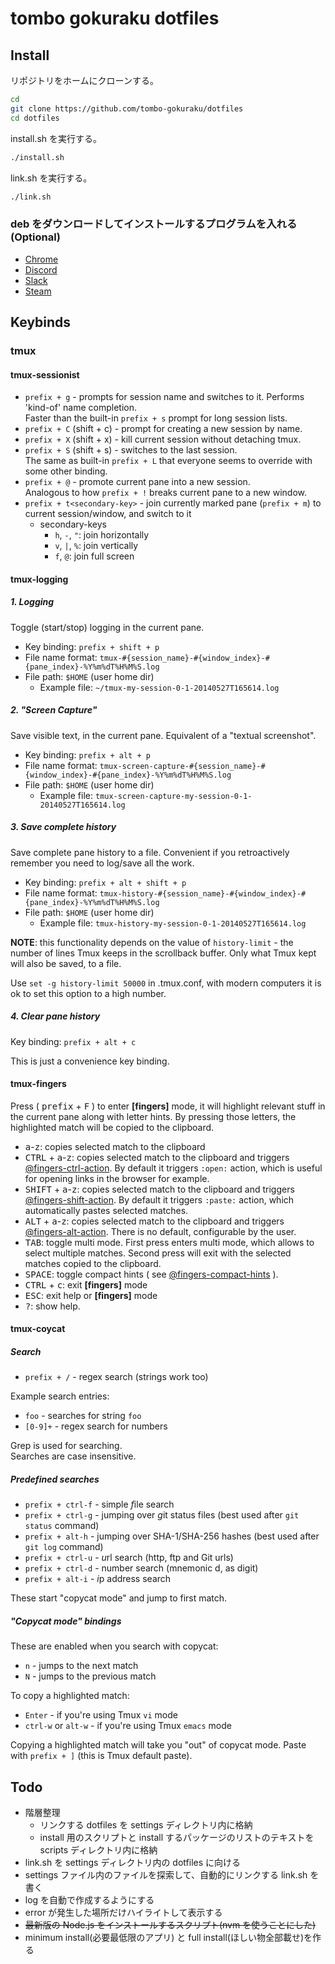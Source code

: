 # tombo gokuraku dotfiles

## Install

リポジトリをホームにクローンする。

```bash
cd
git clone https://github.com/tombo-gokuraku/dotfiles
cd dotfiles
```

install.sh を実行する。

```bash
./install.sh
```

link.sh を実行する。

```bash
./link.sh
```

### deb をダウンロードしてインストールするプログラムを入れる(Optional)

- [ Chrome ](https://www.google.com/chrome/)
- [ Discord ](https://discordapp.com/download)
- [ Slack ](https://slack.com/intl/ja-jp/downloads/linux)
- [ Steam ](https://store.steampowered.com/about/)

## Keybinds

### tmux

#### tmux-sessionist

- `prefix + g` - prompts for session name and switches to it. Performs 'kind-of'
  name completion.<br/>
  Faster than the built-in `prefix + s` prompt for long session lists.
- `prefix + C` (shift + c) - prompt for creating a new session by name.
- `prefix + X` (shift + x) - kill current session without detaching tmux.
- `prefix + S` (shift + s) - switches to the last session.<br/>
  The same as built-in `prefix + L` that everyone seems to override with
  some other binding.
- `prefix + @` - promote current pane into a new session.<br/>
  Analogous to how `prefix + !` breaks current pane to a new window.
- `prefix + t<secondary-key>` - join currently marked pane (`prefix + m`) to current session/window, and switch to it
  - secondary-keys
    - `h`, `-`, `"`: join horizontally
    - `v`, `|`, `%`: join vertically
    - `f`, `@`: join full screen

#### tmux-logging

##### 1. Logging

Toggle (start/stop) logging in the current pane.

- Key binding: `prefix + shift + p`
- File name format: `tmux-#{session_name}-#{window_index}-#{pane_index}-%Y%m%dT%H%M%S.log`
- File path: `$HOME` (user home dir)
  - Example file: `~/tmux-my-session-0-1-20140527T165614.log`

##### 2. "Screen Capture"

Save visible text, in the current pane. Equivalent of a "textual screenshot".

- Key binding: `prefix + alt + p`
- File name format: `tmux-screen-capture-#{session_name}-#{window_index}-#{pane_index}-%Y%m%dT%H%M%S.log`
- File path: `$HOME` (user home dir)
  - Example file: `tmux-screen-capture-my-session-0-1-20140527T165614.log`

##### 3. Save complete history

Save complete pane history to a file. Convenient if you retroactively remember
you need to log/save all the work.

- Key binding: `prefix + alt + shift + p`
- File name format: `tmux-history-#{session_name}-#{window_index}-#{pane_index}-%Y%m%dT%H%M%S.log`
- File path: `$HOME` (user home dir)
  - Example file: `tmux-history-my-session-0-1-20140527T165614.log`

**NOTE**: this functionality depends on the value of `history-limit` - the number
of lines Tmux keeps in the scrollback buffer. Only what Tmux kept will also be saved,
to a file.

Use `set -g history-limit 50000` in .tmux.conf, with modern computers
it is ok to set this option to a high number.

##### 4. Clear pane history

Key binding: `prefix + alt + c`

This is just a convenience key binding.

#### tmux-fingers

Press ( <kbd>prefix</kbd> + <kbd>F</kbd> ) to enter **[fingers]** mode, it will highlight relevant stuff in the current
pane along with letter hints. By pressing those letters, the highlighted match
will be copied to the clipboard.

- <kbd>a</kbd>-<kbd>z</kbd>: copies selected match to the clipboard
- <kbd>CTRL</kbd> + <kbd>a</kbd>-<kbd>z</kbd>: copies selected match to the clipboard and triggers [@fingers-ctrl-action](#fingers-ctrl-action). By default it triggers `:open:` action, which is useful for opening links in the browser for example.
- <kbd>SHIFT</kbd> + <kbd>a</kbd>-<kbd>z</kbd>: copies selected match to the clipboard and triggers [@fingers-shift-action](#fingers-shift-action). By default it triggers `:paste:` action, which automatically pastes selected matches.
- <kbd>ALT</kbd> + <kbd>a</kbd>-<kbd>z</kbd>: copies selected match to the clipboard and triggers [@fingers-alt-action](#fingers-alt-action). There is no default, configurable by the user.
- <kbd>TAB</kbd>: toggle multi mode. First press enters multi mode, which allows to select multiple matches. Second press will exit with the selected matches copied to the clipboard.
- <kbd>SPACE</kbd>: toggle compact hints ( see [@fingers-compact-hints](#fingers-compact-hints) ).
- <kbd>CTRL</kbd> + <kbd>c</kbd>: exit **[fingers]** mode
- <kbd>ESC</kbd>: exit help or **[fingers]** mode
- <kbd>?</kbd>: show help.

#### tmux-coycat

##### Search

- `prefix + /` - regex search (strings work too)

Example search entries:

- `foo` - searches for string `foo`
- `[0-9]+` - regex search for numbers

Grep is used for searching.<br/>
Searches are case insensitive.<br/>

##### Predefined searches

- `prefix + ctrl-f` - simple *f*ile search
- `prefix + ctrl-g` - jumping over *g*it status files (best used after `git status` command)
- `prefix + alt-h` - jumping over SHA-1/SHA-256 hashes (best used after `git log` command)
- `prefix + ctrl-u` - *u*rl search (http, ftp and Git urls)
- `prefix + ctrl-d` - number search (mnemonic d, as digit)
- `prefix + alt-i` - *i*p address search

These start "copycat mode" and jump to first match.

##### "Copycat mode" bindings

These are enabled when you search with copycat:

- `n` - jumps to the next match
- `N` - jumps to the previous match

To copy a highlighted match:

- `Enter` - if you're using Tmux `vi` mode
- `ctrl-w` or `alt-w` - if you're using Tmux `emacs` mode

Copying a highlighted match will take you "out" of copycat mode. Paste with
`prefix + ]` (this is Tmux default paste).

## Todo

- 階層整理
  - リンクする dotfiles を settings ディレクトリ内に格納
  - install 用のスクリプトと install するパッケージのリストのテキストを scripts ディレクトリ内に格納
- link.sh を settings ディレクトリ内の dotfiles に向ける
- settings ファイル内のファイルを探索して、自動的にリンクする link.sh を書く
- log を自動で作成するようにする
- error が発生した場所だけハイライトして表示する
- ~~最新版の Node.js をインストールするスクリプト(nvm を使うことにした)~~
- minimum install(必要最低限のアプリ) と full install(ほしい物全部載せ)を作る
